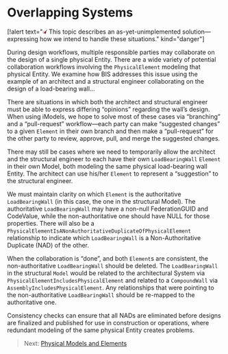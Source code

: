 # Overlapping Systems

[!alert text="<img src="./media/clean-01.svg" style="width:2%;height:2%;">  This topic describes an as-yet-unimplemented solution—expressing how we intend to handle these situations." kind="danger"]

During design workflows, multiple responsible parties may collaborate on the design of a single physical Entity. There are a wide variety of potential collaboration workflows involving the `PhysicalElement` modeling that physical Entity.  We examine how BIS addresses this issue using the example of an architect and a structural engineer collaborating on the design of a load-bearing wall…

There are situations in which both the architect and structural engineer must be able to express differing “opinions” regarding the wall’s design. When using iModels, we hope to solve most of these cases via “branching” and a “pull-request” workflow—each party can make “suggested changes” to a given `Element` in their own branch and then make a “pull-request” for the other party to review, approve, pull, and merge the suggested changes.

There may still be cases where we need to temporarily allow the architect and the structural engineer to each have their own `LoadBearingWall` `Element` in their own Model, both modeling the same physical load-bearing wall Entity. The architect can use his/her `Element` to represent a “suggestion” to the structural engineer.

We must maintain clarity on which `Element` is the authoritative `LoadBearingWall` (in this case, the one in the structural Model). The authoritative `LoadBearingWall` may have a non-null FederationGUID and CodeValue, while the non-authoritative one should have NULL for those properties.
There will also be a `PhysicalElementIsANonAuthoritativeDuplicateOfPhysicalElement` relationship to indicate which `LoadBearingWall` is a Non-Authoritative Duplicate (NAD) of the other.

When the collaboration is “done”, and both `Element`s are consistent, the non-authoritative `LoadBearingWall` should be deleted. The `LoadBearingWall` in the structural `Model` would be related to the architectural System via `PhysicalElementIncludesPhysicalElement` and related to a `CompoundWall` via `AssemblyIncludesPhysicalElement`. Any relationships that were pointing to the non-authoritative `LoadBearingWall` should be re-mapped to the authoritative one.

Consistency checks can ensure that all NADs are eliminated before designs are finalized and published for use in construction or operations, where redundant modeling of the same physical Entity creates problems.

> Next: [Physical Models and Elements](./physical-models-and-elements.md)
